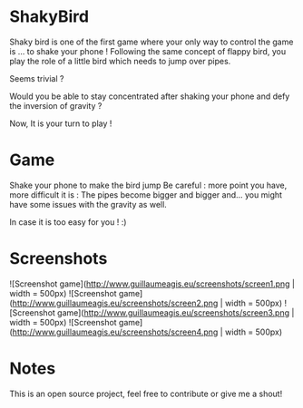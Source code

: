 # ShakyBird

Shaky bird is one of the first game where your only way to control the game is … to shake your phone !
Following the same concept of flappy bird, you play the role of a little bird which needs to jump over pipes.

Seems trivial ?

Would you be able to stay concentrated after shaking your phone and defy the inversion of gravity ?

Now, It is your turn to play !


# Game

Shake your phone to make the bird jump
Be careful : more point you have, more difficult it is : The pipes become bigger and bigger and...
you might have some issues with the gravity as well.

In case it is too easy for you ! :)


# Screenshots

![Screenshot game](http://www.guillaumeagis.eu/screenshots/screen1.png | width = 500px)
![Screenshot game](http://www.guillaumeagis.eu/screenshots/screen2.png | width = 500px)
![Screenshot game](http://www.guillaumeagis.eu/screenshots/screen3.png | width = 500px)
![Screenshot game](http://www.guillaumeagis.eu/screenshots/screen4.png | width = 500px)



# Notes

This is an open source project, feel free to contribute or give me a shout!
